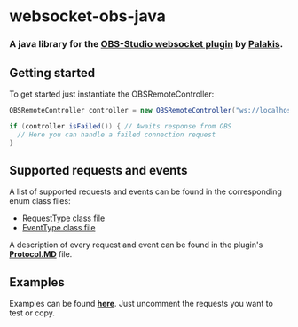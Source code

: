 # websocket-obs-java
### A java library for the [**OBS-Studio websocket plugin**](https://github.com/Palakis/obs-websocket) by [**Palakis**](https://github.com/Palakis).

## Getting started
To get started just instantiate the OBSRemoteController:

```java
OBSRemoteController controller = new OBSRemoteController("ws://localhost:4444", false);

if (controller.isFailed()) { // Awaits response from OBS
  // Here you can handle a failed connection request
}
```

## Supported requests and events 

A list of supported requests and events can be found in the corresponding enum class files:
- [RequestType class file](src/main/java/net/diespendendose/obsremotejava/requests/RequestType.java)
- [EventType class file](src/main/java/net/diespendendose/obsremotejava/events/EventType.java)

A description of every request and event can be found in the plugin's [**Protocol.MD**](https://github.com/Palakis/obs-websocket/blob/4.x-current/docs/generated/protocol.md) file.

## Examples

Examples can be found [**here**](src/test/java/net/diespendendose/obsremotejava/test/OBSRemoteControllerTest.java). Just uncomment the requests you want to test or copy.
